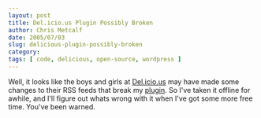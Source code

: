 ```yaml
---
layout: post
title: Del.icio.us Plugin Possibly Broken
author: Chris Metcalf
date: 2005/07/03
slug: delicious-plugin-possibly-broken
category: 
tags: [ code, delicious, open-source, wordpress ]
---
```


Well, it looks like the boys and girls at <a href="http://del.icio.us">Del.icio.us</a> may have made some changes to their RSS feeds that break my <a href="/blog/archives/2005/01/03/delicious-plugin-for-wordpress/">plugin</a>.
So I've taken it offline for awhile, and I'll figure out whats wrong with it when I've got some more free time. You've been warned.
